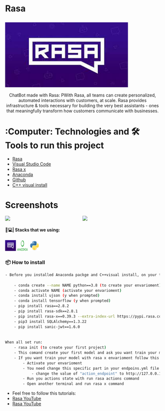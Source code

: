 # Rasa<p align="center">
   <img src="./img/rasa.jpg" alt="Turma" width="400"/>   
</p>
<p align="center">ChatBot made with Rasa: PWith Rasa, all teams can create personalized, automated interactions with customers, at scale. Rasa provides infrastructure & tools necessary for building the very best assistants - ones that meaningfully transform how customers communicate with businesses. <br>
</p>

# :Computer: Technologies and 🛠️ Tools to run this project
<ul>
 <li><a href="https://rasa.com/docs/rasa/installation/">Rasa</a></li>
 <li><a href="https://code.visualstudio.com/">Visual Studio Code</a></li>
 <li><a href="https://rasa.com/docs/rasa-x/installation-and-setup/installation-guide">Rasa x</a></li>
 <li><a href="https://www.anaconda.com/">Anaconda</a></li>
 <li><a href="https://github.com/">Github</a></li>
 <li><a href="https://support.microsoft.com/en-us/topic/the-latest-supported-visual-c-downloads-2647da03-1eea-4433-9aff-95f26a218cc0">C++ visual install</a></li>
</ul>

# Screenshots
<div style="display: flex; flex-direction: 'row'; align-items: 'center';">
   <img src="public/images/web-landing.png" width="400px">
   <img src="public/images/web-list.png" width="400px">
</div>

<h4>   &#127919&#128187| Stacks that we using: </h4>
<p align="left">
<img src="./img/rasa.jpg" alt="rasa"  width="35" height="35"/>
<img src="./img/anaconda.png" alt="anaconda"  width="35" height="35"/>
<img src="https://raw.githubusercontent.com/devicons/devicon/master/icons/python/python-original.svg" alt="python" width="35" height="35"/>
</p><p align="center">

### 📦 How to install

```bash
- Before you installed Anaconda packge and C++visual install, on your terminal you must run:

    - conda create --name NAME python==3.8 (to create your envarioment)
    - conda activate NAME (activate your envarioment)
    - conda install ujson (y when prompted)
    - conda install tensorflow (y when prompted)
    - pip install rasa==2.8.2
    - pip install rasa-sdk==2.8.1
    - pip install rasa-x==0.39.3 --extra-index-url https://pypi.rasa.com/simple 
    - pip3 install SQLAlchemy==1.3.22
    - pip install sanic-jwt==1.6.0


When all set run:
    - rasa init (to create your first project)
    - This comand create your first model and ask you want train your model for the first time (if you set no in this part, you could run whit rasa train command later)
    - If you want train your model with rasa x envarioment follow this steps:
        - Activate your envarioment
        - You need change this specific part in your endpoins.yml file:
            - change the value of "action_endpoint" to http://127.0.0.1:5055/webhook in url part
        - Run you actions state with run rasa actions command
        - Open another terminal and run rasa x command


```

- Feel free to follow this tutorials:
  <li><a href="https://www.youtube.com/watch?v=GlR60CvTh8A">Rasa YouTube</a></li>
  <li><a href="https://www.youtube.com/watch?v=YweVKcio1-Y">Rasa YouTube</a></li>




